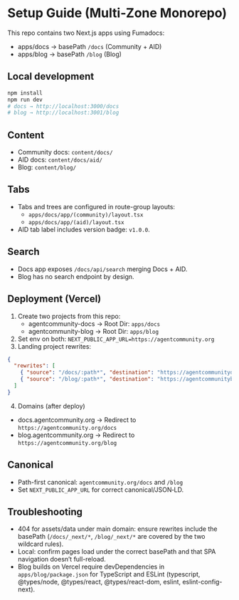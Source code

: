 # Setup Guide (Multi‑Zone Monorepo)

This repo contains two Next.js apps using Fumadocs:
- apps/docs → basePath `/docs` (Community + AID)
- apps/blog → basePath `/blog` (Blog)

## Local development
```bash
npm install
npm run dev
# docs → http://localhost:3000/docs
# blog → http://localhost:3001/blog
```

## Content
- Community docs: `content/docs/`
- AID docs: `content/docs/aid/`
- Blog: `content/blog/`

## Tabs
- Tabs and trees are configured in route-group layouts:
  - `apps/docs/app/(community)/layout.tsx`
  - `apps/docs/app/(aid)/layout.tsx`
- AID tab label includes version badge: `v1.0.0`.

## Search
- Docs app exposes `/docs/api/search` merging Docs + AID.
- Blog has no search endpoint by design.

## Deployment (Vercel)
1) Create two projects from this repo:
   - agentcommunity-docs → Root Dir: `apps/docs`
   - agentcommunity-blog → Root Dir: `apps/blog`
2) Set env on both: `NEXT_PUBLIC_APP_URL=https://agentcommunity.org`
3) Landing project rewrites:
```json
{
  "rewrites": [
    { "source": "/docs/:path*", "destination": "https://agentcommunitydocs.vercel.app/docs/:path*" },
    { "source": "/blog/:path*", "destination": "https://agentcommunityblog.vercel.app/blog/:path*" }
  ]
}
```
4) Domains (after deploy)
- docs.agentcommunity.org → Redirect to `https://agentcommunity.org/docs`
- blog.agentcommunity.org → Redirect to `https://agentcommunity.org/blog`

## Canonical
- Path-first canonical: `agentcommunity.org/docs` and `/blog`
- Set `NEXT_PUBLIC_APP_URL` for correct canonical/JSON‑LD.

## Troubleshooting
- 404 for assets/data under main domain: ensure rewrites include the basePath (`/docs/_next/*`, `/blog/_next/*` are covered by the two wildcard rules).
- Local: confirm pages load under the correct basePath and that SPA navigation doesn’t full-reload.
- Blog builds on Vercel require devDependencies in `apps/blog/package.json` for TypeScript and ESLint (typescript, @types/node, @types/react, @types/react-dom, eslint, eslint-config-next).
